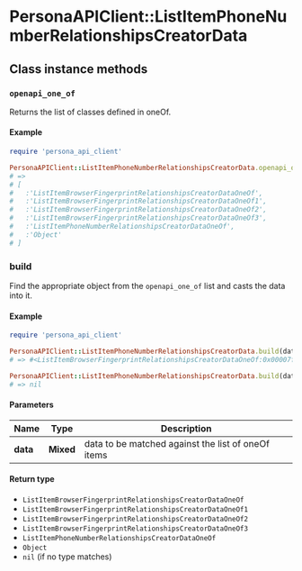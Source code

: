 # PersonaAPIClient::ListItemPhoneNumberRelationshipsCreatorData

## Class instance methods

### `openapi_one_of`

Returns the list of classes defined in oneOf.

#### Example

```ruby
require 'persona_api_client'

PersonaAPIClient::ListItemPhoneNumberRelationshipsCreatorData.openapi_one_of
# =>
# [
#   :'ListItemBrowserFingerprintRelationshipsCreatorDataOneOf',
#   :'ListItemBrowserFingerprintRelationshipsCreatorDataOneOf1',
#   :'ListItemBrowserFingerprintRelationshipsCreatorDataOneOf2',
#   :'ListItemBrowserFingerprintRelationshipsCreatorDataOneOf3',
#   :'ListItemPhoneNumberRelationshipsCreatorDataOneOf',
#   :'Object'
# ]
```

### build

Find the appropriate object from the `openapi_one_of` list and casts the data into it.

#### Example

```ruby
require 'persona_api_client'

PersonaAPIClient::ListItemPhoneNumberRelationshipsCreatorData.build(data)
# => #<ListItemBrowserFingerprintRelationshipsCreatorDataOneOf:0x00007fdd4aab02a0>

PersonaAPIClient::ListItemPhoneNumberRelationshipsCreatorData.build(data_that_doesnt_match)
# => nil
```

#### Parameters

| Name | Type | Description |
| ---- | ---- | ----------- |
| **data** | **Mixed** | data to be matched against the list of oneOf items |

#### Return type

- `ListItemBrowserFingerprintRelationshipsCreatorDataOneOf`
- `ListItemBrowserFingerprintRelationshipsCreatorDataOneOf1`
- `ListItemBrowserFingerprintRelationshipsCreatorDataOneOf2`
- `ListItemBrowserFingerprintRelationshipsCreatorDataOneOf3`
- `ListItemPhoneNumberRelationshipsCreatorDataOneOf`
- `Object`
- `nil` (if no type matches)

